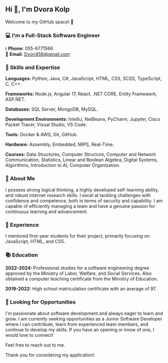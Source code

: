 ## Hi 👋, I'm Dvora Kolp
Welcome to my GitHub space! 🚀

### 💻 I'm a Full-Stack Software Engineer

📞 **Phone:** 055-6771566  
📧 **Email:** Dvori456@gmail.com

### 💪 Skills and Expertise

**Languages:** Python, Java, C#, JavaScript, HTML, CSS, SCSS, TypeScript, C, C++.

**Frameworks:** Node.js, Angular 17, React, .NET CORE, Entity Framework, ASP.NET.

**Databases:** SQL Server, MongoDB, MySQL.

**Development Environments:** IntelliJ, NetBeans, PyCharm, Jupyter, Cisco Packet Tracer, Visual Studio, VS Code.

**Tools:** Docker & AWS, Git, GitHub.

**Hardware:** Assembly, Embedded, MIPS, Real-Time.

**Courses:** Data Structures, Computer Structure, Computer and Network Communication, Statistics, Linear and Boolean Algebra, Digital Systems, Algorithms, Introduction to AI, Computer Organization.

### 🌟 About Me

I possess strong logical thinking, a highly developed self-learning ability, and robust internet research skills. I excel at tackling challenges with confidence and competence, both in terms of security and capability. I am capable of efficiently managing a team and have a genuine passion for continuous learning and advancement.

### 🚀 Experience

I mentored first-year students for their project, primarily focusing on JavaScript, HTML, and CSS.

### 📚 Education

**2022-2024:** Professional studies for a software engineering degree approved by the Ministry of Labor, Welfare, and Social Services. Also obtained a computer teaching certificate from the Ministry of Education.

**2019-2022:** High school matriculation certificate with an average of 97.

### 👀 Looking for Opportunities

I'm passionate about software development and always eager to learn and grow. I am currently seeking opportunities as a Junior Software Developer where I can contribute, learn from experienced team members, and continue to develop my skills. If you have an opening or know of one, I would love to connect!

Feel free to reach out to me.

Thank you for considering my application!
